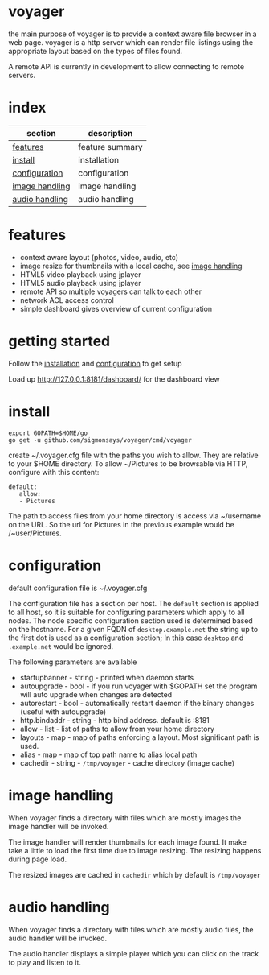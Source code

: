 # voyager

the main purpose of voyager is to provide a context aware file browser in a web page.  voyager 
is a http server which can render file listings using the appropriate layout based on the 
types of files found.

A remote API is currently in development to allow connecting to remote servers.

# index

| section                           | description     |
| ---                               | ---             |
| [features](#features)             | feature summary |
| [install](#install)               | installation    |
| [configuration](#configuration)   | configuration   |
| [image handling](#image-handling) | image handling  |
| [audio handling](#audio-handling) | audio handling  |

# features
- context aware layout (photos, video, audio, etc)
- image resize for thumbnails with a local cache, see [image handling](#image-handling)
- HTML5 video playback using jplayer
- HTML5 audio playback using jplayer
- remote API so multiple voyagers can talk to each other
- network ACL access control
- simple dashboard gives overview of current configuration

# getting started

Follow the [installation](#install) and [configuration](#configuration) to get setup

Load up http://127.0.0.1:8181/dashboard/ for the dashboard view 

# install
    
    export GOPATH=$HOME/go
    go get -u github.com/sigmonsays/voyager/cmd/voyager

create ~/.voyager.cfg file with the paths you wish to allow. They are relative to your $HOME directory. To allow 
~/Pictures to be browsable via HTTP, configure with this content:

    default:
       allow:
       - Pictures

The path to access files from your home directory is access via ~/username on the URL. So the url for Pictures in the previous example
would be /~user/Pictures.

# configuration

default configuration file is ~/.voyager.cfg

The configuration file has a section per host. The `default` section is applied to all host, so it is suitable for configuring parameters which
apply to all nodes. The node specific configuration section used is determined based on the hostname. For a given FQDN of `desktop.example.net` the string up to
the first dot is used as a configuration section; In this case `desktop` and `.example.net` would be ignored.

The following parameters are available

- startupbanner - string - printed when daemon starts
- autoupgrade - bool - if you run voyager with $GOPATH set the program will auto upgrade when changes are detected
- autorestart - bool - automatically restart daemon if the binary changes (useful with autoupgrade)
- http.bindaddr - string - http bind address. default is :8181
- allow - list - list of paths to allow from your home directory
- layouts - map - map of paths enforcing a layout. Most significant path is used.
- alias - map - map of top path name to alias local path
- cachedir - string - `/tmp/voyager` - cache directory (image cache)


# image handling

When voyager finds a directory with files which are mostly images the image handler will be invoked. 

The image handler will render thumbnails for each image found. It make take a little to load the first time due to image resizing. The resizing happens
during page load.

The resized images are cached in `cachedir` which by default is `/tmp/voyager`


# audio handling

When voyager finds a directory with files which are mostly audio files, the audio handler will be invoked.

The audio handler displays a simple player which you can click on the track to play and listen to it.


